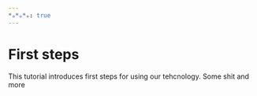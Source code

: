 ```yaml
---
ᴴₒᴴₒᴴₒ: true
---
```


# First steps

This tutorial introduces first steps for using our tehcnology.
Some shit and more

